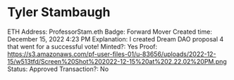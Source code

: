 # Tyler Stambaugh

ETH Address: ProfessorStam.eth
Badge: Forward Mover
Created time: December 15, 2022 4:23 PM
Explanation: I created Dream DAO proposal 4 that went for a successful vote!
Minted?: Yes
Proof: https://s3.amazonaws.com/pf-user-files-01/u-83656/uploads/2022-12-15/w513tfd/Screen%20Shot%202022-12-15%20at%202.22.02%20PM.png
Status: Approved
Transaction?: No